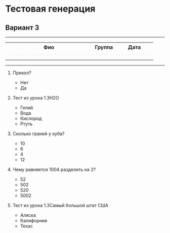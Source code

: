 # Тестовая генерация  

## Вариант 3  

******

<table class="w3-table-all w3-large w3-centered"><tr><th>Фио</th><th>Группа</th><th>Дата</th></tr><tr><td style="opacity: 0.05;">*************************</td><td style="opacity: 0.05;">****</td><td style="opacity: 0.05;">**********</td></tr></table>

******

1. Прикол?  
    - Нет  
    - Да  

2. Тест из урока 1.3H2O  
    - Гелий  
    - Вода  
    - Кислород  
    - Ртуть  

3. Сколько граней у куба?  
    - 10  
    - 6  
    - 4  
    - 12  

4. Чему равняется 1004 разделить на 2?  
    - 52  
    - 502  
    - 520  
    - 5002  

5. Тест из урока 1.3Самый большой штат США  
    - Аляска  
    - Калифорния  
    - Техас  

